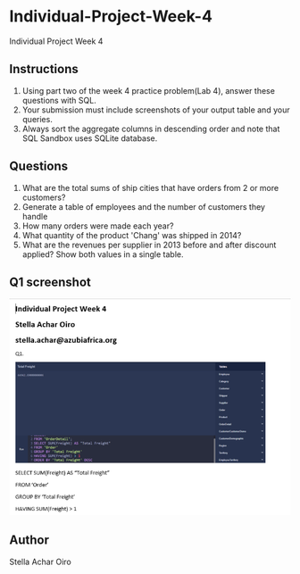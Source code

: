 # Individual-Project-Week-4
Individual Project Week 4
## Instructions
1. Using part two of the week 4 practice problem(Lab 4), answer these questions with SQL.
2. Your submission must include screenshots of your output table and your queries.
3. Always sort the aggregate columns in descending order and note that SQL Sandbox uses SQLite database.
## Questions
1. What are the total sums of ship cities that have orders from 2 or more customers?
2. Generate a table of employees and the number of customers they handle
3. How many orders were made each year?
4. What quantity of the product 'Chang' was shipped in 2014?
5. What are the revenues per supplier in 2013 before and after discount applied? Show both values in a single table.
## Q1 screenshot 
![Q1 Screenshot](pics/Q1%20screenshot.png)
## Author
Stella Achar Oiro

